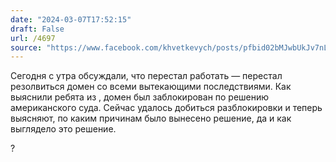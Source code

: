 ```yaml
---
date: "2024-03-07T17:52:15"
draft: False
url: /4697
source: "https://www.facebook.com/khvetkevych/posts/pfbid02bMJwbUkJv7nL67ppBUdjoTRse35f7r4pa7gvbS7NgvTndJ6ZTzTtPYas7UDLSbXQl"
---
```


Сегодня с утра обсуждали, что перестал работать  — перестал резолвиться домен со всеми вытекающими последствиями. Как выяснили ребята из , домен был заблокирован по решению американского суда. Сейчас удалось добиться разблокировки и теперь выясняют, по каким причинам было вынесено решение, да и как выглядело это решение.

?
